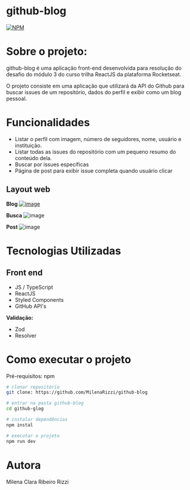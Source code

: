 # github-blog
[![NPM](https://img.shields.io/npm/l/react)](https://github.com/MilenaRizzi/github-blog/blob/main/LICENSE) 

# Sobre o projeto:
github-blog é uma aplicação front-end desenvolvida para resolução do desafio do módulo 3 do curso trilha ReactJS da plataforma Rocketseat.

O projeto consiste em uma aplicação que utilizará da API do Github para buscar issues de um repositório, dados do perfil e exibir como um blog pessoal. 

# Funcionalidades
- Listar o perfil com imagem, número de seguidores, nome, usuário e instituição.
- Listar todas as issues do repositório com um pequeno resumo do conteúdo dela.
- Buscar por issues específicas
- Página de post para exibir issue completa quando usuário clicar

## Layout web

**Blog**
[![image](https://github.com/MilenaRizzi/github-blog/assets/116590085/8758e697-efc4-46d5-a991-4ea5ef9ebf5d)](https://github-production-user-asset-6210df.s3.amazonaws.com/116590085/311227742-8758e697-efc4-46d5-a991-4ea5ef9ebf5d.png?X-Amz-Algorithm=AWS4-HMAC-SHA256&X-Amz-Credential=AKIAVCODYLSA53PQK4ZA%2F20240308%2Fus-east-1%2Fs3%2Faws4_request&X-Amz-Date=20240308T124251Z&X-Amz-Expires=300&X-Amz-Signature=59817cb79eb9801f50c86520fdec7e81a49808578caa4efa020b99abedc8135a&X-Amz-SignedHeaders=host&actor_id=116590085&key_id=0&repo_id=767703124)

**Busca**
![image](https://github.com/MilenaRizzi/github-blog/assets/116590085/69ad8002-2238-4759-b290-98a7b57a13f3)

**Post**
![image](https://github.com/MilenaRizzi/github-blog/assets/116590085/26a396c3-7f7f-42ea-a2f7-b51f61b4bee7)


# Tecnologias Utilizadas
## Front end
- JS / TypeScript
- ReactJS
- Styled Components
- GitHub API's


**Validação:**
- Zod
- Resolver

# Como executar o projeto
Pré-requisitos: npm 

```bash
# clonar repositório
git clone: https://github.com/MilenaRizzi/github-blog

# entrar na pasta github-blog
cd github-glog

# instalar dependências
npm instal

# executar o projeto
npm run dev
```

# Autora
Milena Clara Ribeiro Rizzi

